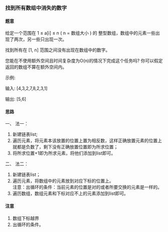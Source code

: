 ### 找到所有数组中消失的数字
#### 题意
给定一个范围在  1 ≤ a[i] ≤ n ( n = 数组大小 ) 的 整型数组，数组中的元素一些出现了两次，另一些只出现一次。

找到所有在 [1, n] 范围之间没有出现在数组中的数字。

您能在不使用额外空间且时间复杂度为O(n)的情况下完成这个任务吗? 你可以假定返回的数组不算在额外空间内。

示例:

输入:
[4,3,2,7,8,2,3,1]

输出:
[5,6]
#### 思路
一、 法一：
1. 新建链表list; 
2. 遍历元素，将元素本该放置的位置上置为相反数，这样正确放置元素的位置上就都是负数了，剩下没有正确放置位置即为所求位置； 
3. 将所求位置+1即为所求元素，将他们添加到list即可。  

二、 法二：
1. 新建链表list；
2. 遍历元素，将数组中的元素放到对应下标的位置上。  
注意：出循环的条件：当前元素的位置是对的或者所要交换的元素是一样的。
3. 遍历数组，数组元素和下标对应不上的元素添加到list即可。
#### 注意
1. 数组下标越界
2. 出循环的条件。
